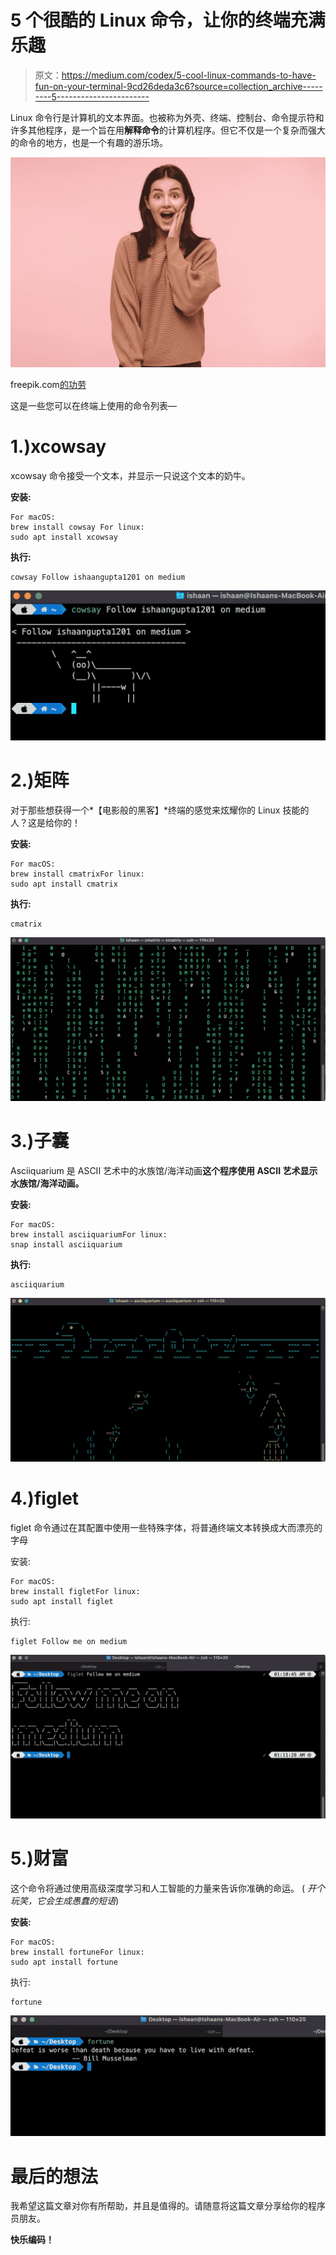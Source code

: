 # 5 个很酷的 Linux 命令，让你的终端充满乐趣

> 原文：<https://medium.com/codex/5-cool-linux-commands-to-have-fun-on-your-terminal-9cd26deda3c6?source=collection_archive---------5----------------------->

Linux 命令行是计算机的文本界面。也被称为外壳、终端、控制台、命令提示符和许多其他程序，是一个旨在用**解释命令**的计算机程序。但它不仅是一个复杂而强大的命令的地方，也是一个有趣的游乐场。

![](img/d2067c7fe18424b832bb1749ac6de25b.png)

freepik.com[的功劳](https://www.freepik.com/free-photo/bemused-young-lovely-brunette-woman-with-casual-hairstyle-keeping-her-mouth-wide-opened-while-looking-dazedly-front-raising-hand-her-face-while-posing-pink-wall_12469304.htm#query=suprised&position=12&from_view=search)

这是一些您可以在终端上使用的命令列表—

# 1.)xcowsay

xcowsay 命令接受一个文本，并显示一只说这个文本的奶牛。

**安装:**

```
For macOS:
brew install cowsay For linux:
sudo apt install xcowsay
```

**执行:**

```
cowsay Follow ishaangupta1201 on medium
```

![](img/eba552234b499a72d3112ceceed0f4f6.png)

# 2.)矩阵

对于那些想获得一个*【电影般的黑客】*终端的感觉来炫耀你的 Linux 技能的人？这是给你的！

**安装:**

```
For macOS:
brew install cmatrixFor linux:
sudo apt install cmatrix
```

**执行:**

```
cmatrix
```

![](img/e23dd5b816df67c0808cdd174b7638ef.png)

# 3.)子囊

Asciiquarium 是 ASCII 艺术中的水族馆/海洋动画**这个程序使用 ASCII 艺术显示水族馆/海洋动画。**

**安装:**

```
For macOS:
brew install asciiquariumFor linux: 
snap install asciiquarium
```

**执行:**

```
asciiquarium
```

![](img/ebea815701933dad2617c9ed579a760e.png)

# 4.)figlet

figlet 命令通过在其配置中使用一些特殊字体，将普通终端文本转换成大而漂亮的字母

安装:

```
For macOS:
brew install figletFor linux:
sudo apt install figlet
```

执行:

```
figlet Follow me on medium
```

![](img/138aef3a28f1e3e03c8751bda4d585e7.png)

# 5.)财富

这个命令将通过使用高级深度学习和人工智能的力量来告诉你准确的命运。
( *开个玩笑，它会生成愚蠢的短语*)

**安装:**

```
For macOS:
brew install fortuneFor linux:
sudo apt install fortune
```

执行:

```
fortune
```

![](img/9dce6111b619fa7338ccca8031902222.png)

# 最后的想法

我希望这篇文章对你有所帮助，并且是值得的。请随意将这篇文章分享给你的程序员朋友。

**快乐编码！**